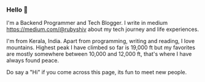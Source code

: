 ### Hello 👋

I'm a Backend Programmer and Tech Blogger. I write in medium https://medium.com/@rubyshiv about my tech journey and life experiences. 

I'm from Kerala, India. Apart from programming, writing and reading, I love mountains. Highest peak I have climbed so far is 19,000 ft but my favorites are mostly somewhere between 10,000 and 12,000 ft, that's where I have always found peace.

Do say a "Hi" if you come across this page, its fun to meet new people.

